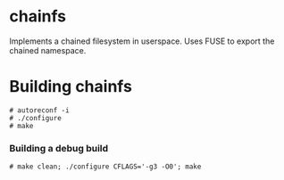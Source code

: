 # chainfs
Implements a chained filesystem in userspace.  Uses FUSE to export the chained namespace.

# Building chainfs

```
# autoreconf -i
# ./configure
# make 
```

### Building a debug build
```
# make clean; ./configure CFLAGS='-g3 -O0'; make
```
